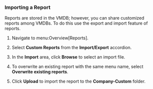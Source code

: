 ### Importing a Report

Reports are stored in the VMDB; however, you can share customized
reports among VMDBs. To do this use the export and import feature of
reports.

1.  Navigate to menu:Overview\[Reports\].

2.  Select **Custom Reports** from the **Import/Export** accordion.

3.  In the **Import** area, click **Browse** to select an import file.

4.  To overwrite an existing report with the same menu name, select
    **Overwrite existing reports**.

5.  Click **Upload** to import the report to the **Company-Custom**
    folder.
